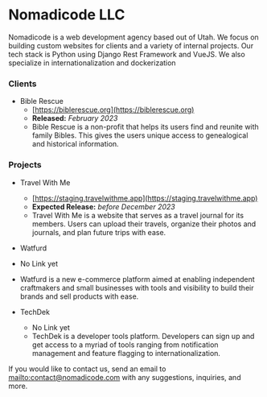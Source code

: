 # Nomadicode LLC
Nomadicode is a web development agency based out of Utah. We focus on building custom websites for clients and a variety of internal projects. Our tech stack is Python using Django Rest Framework and VueJS. We also specialize in internationalization and dockerization

### Clients

- Bible Rescue
  - [https://biblerescue.org](https://biblerescue.org)
  - __Released:__ _February 2023_
  - Bible Rescue is a non-profit that helps its users find and reunite with family Bibles. This gives the users unique access to genealogical and historical information.
 

### Projects

- Travel With Me
  -  [https://staging.travelwithme.app](https://staging.travelwithme.app)
  - __Expected Release:__ _before December 2023_
  -  Travel With Me is a website that serves as a travel journal for its members. Users can upload their travels, organize their photos and journals, and plan future trips with ease.
 
-  Watfurd
  - No Link yet
  - Watfurd is a new e-commerce platform aimed at enabling independent craftmakers and small businesses with tools and visibility to build their brands and sell products with ease.

- TechDek
  - No Link yet
  - TechDek is a developer tools platform. Developers can sign up and get access to a myriad of tools ranging from notification management and feature flagging to internationalization.


If you would like to contact us, send an email to [mailto:contact@nomadicode.com](contact@nomadicode.com) with any suggestions, inquiries, and more.

